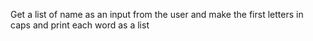 Get a list of name as an input from the user and make the first letters in caps and print each word as a list
